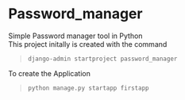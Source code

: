 # Password_manager
Simple Password manager tool in Python  
This project initally is created with the command
>`django-admin startproject password_manager`

To create the Application  
>`python manage.py startapp firstapp`
